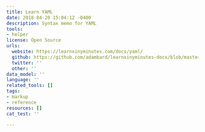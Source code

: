 ```yaml
---
title: Learn YAML
date: 2018-04-20 15:04:12 -0400
description: Syntax memo for YAML
tools:
- helper
license: Open Source
urls:
  website: https://learnxinyminutes.com/docs/yaml/
  github: https://github.com/adambard/learnxinyminutes-docs/blob/master/yaml.html.markdown
  twitter: ''
  other: ''
data_model: ''
language: ''
related_tools: []
tags:
- markup
- reference
resources: []
cat_test: ''

---
```

